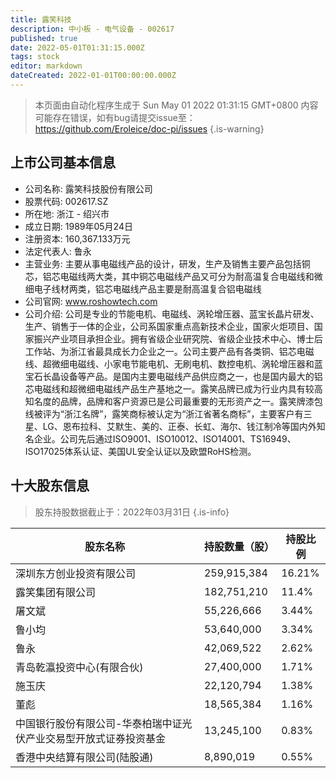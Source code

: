 ```yaml
---
title: 露笑科技
description: 中小板 - 电气设备 - 002617
published: true
date: 2022-05-01T01:31:15.000Z
tags: stock
editor: markdown
dateCreated: 2022-01-01T00:00:00.000Z
---
```


> 本页面由自动化程序生成于 Sun May 01 2022 01:31:15 GMT+0800
> 内容可能存在错误，如有bug请提交issue至：https://github.com/Eroleice/doc-pi/issues
{.is-warning}

## 上市公司基本信息
- 公司名称: 露笑科技股份有限公司
- 股票代码: 002617.SZ
- 所在地: 浙江 - 绍兴市
- 成立日期: 1989年05月24日
- 注册资本: 160,367.133万元
- 法定代表人: 鲁永
- 主营业务: 主要从事电磁线产品的设计，研发，生产及销售主要产品包括铜芯，铝芯电磁线两大类，其中铜芯电磁线产品又可分为耐高温复合电磁线和微细电子线材两类，铝芯电磁线产品主要是耐高温复合铝电磁线
- 公司官网: www.roshowtech.com
- 公司介绍: 公司是专业的节能电机、电磁线、涡轮增压器、蓝宝长晶片研发、生产、销售于一体的企业，公司系国家重点高新技术企业，国家火炬项目、国家振兴产业项目承担企业。拥有省级企业研究院、省级企业技术中心、博士后工作站、为浙江省最具成长力企业之一。公司主要产品有各类铜、铝芯电磁线、超微细电磁线、小家电节能电机、无刷电机、数控电机、涡轮增压器和蓝宝石长晶设备等产品。是国内主要电磁线产品供应商之一，也是国内最大的铝芯电磁线和超微细电磁线产品生产基地之一。露笑品牌已成为行业内具有较高知名度的品牌，品牌和客户资源已是公司最重要的无形资产之一。露笑牌漆包线被评为“浙江名牌”，露笑商标被认定为“浙江省著名商标”，主要客户有三星、LG、恩布拉科、艾默生、美的、正泰、长虹、海尔、钱江制冷等国内外知名企业。公司先后通过ISO9001、ISO10012、ISO14001、TS16949、ISO17025体系认证、美国UL安全认证以及欧盟RoHS检测。


## 十大股东信息
> 股东持股数据截止于：2022年03月31日
{.is-info}

| 股东名称 | 持股数量（股） | 持股比例 |
| --- | --- | --- |
| 深圳东方创业投资有限公司 | 259,915,384 | 16.21% |
| 露笑集团有限公司 | 182,751,210 | 11.4% |
| 屠文斌 | 55,226,666 | 3.44% |
| 鲁小均 | 53,640,000 | 3.34% |
| 鲁永 | 42,069,522 | 2.62% |
| 青岛乾瀛投资中心(有限合伙) | 27,400,000 | 1.71% |
| 施玉庆 | 22,120,794 | 1.38% |
| 董彪 | 18,565,384 | 1.16% |
| 中国银行股份有限公司-华泰柏瑞中证光伏产业交易型开放式证券投资基金 | 13,245,100 | 0.83% |
| 香港中央结算有限公司(陆股通) | 8,890,019 | 0.55% |




